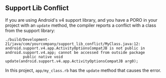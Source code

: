 ## Support Lib Conflict

If you are using Android's v4 support library, and you have a PORO in your project with an `update` method, the compiler reports a conflict with a class from the support library:

    ./build/Development-21/java/com/yourcompany/support_lib_conflict/MyClass.java:12: android.support.v4.app.ActivityOptionsCompatJB is not public in android.support.v4.app; cannot be accessed from outside package
            public native void update(android.support.v4.app.ActivityOptionsCompatJB arg0);
             
In this project, `app/my_class.rb` has the `update` method that causes the error.

